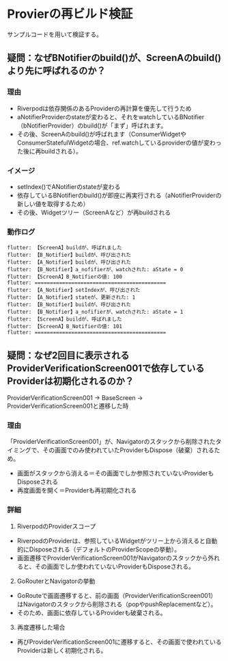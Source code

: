 # Provierの再ビルド検証
サンプルコードを用いて検証する。

## 疑問：なぜBNotifierのbuild()が、ScreenAのbuild()より先に呼ばれるのか？

### 理由
* Riverpodは依存関係のあるProviderの再計算を優先して行うため
* aNotifierProviderのstateが変わると、それをwatchしているBNotifier（bNotifierProvider）のbuild()が「まず」呼ばれます。
* その後、ScreenAのbuild()が呼ばれます（ConsumerWidgetやConsumerStatefulWidgetの場合、ref.watchしているproviderの値が変わった後に再buildされる）。

### イメージ
* setIndex()でANotifierのstateが変わる
* 依存しているBNotifierのbuild()が即座に再実行される（aNotifierProviderの新しい値を取得するため）
* その後、Widgetツリー（ScreenAなど）が再buildされる

### 動作ログ
```
flutter: 【ScreenA】buildが、呼ばれました
flutter: 【B_Notifier】buildが、呼び出された
flutter: 【A_Notifier】buildが、呼び出された
flutter: 【B_Notifier】a_nofifierが、watchされた: aState = 0
flutter: 【ScreenA】B_Notifierの値: 100
flutter: ===========================================
flutter: 【A_Notifier】setIndexが、呼び出された
flutter: 【A_Notifier】stateが、更新された: 1
flutter: 【B_Notifier】buildが、呼び出された
flutter: 【B_Notifier】a_nofifierが、watchされた: aState = 1
flutter: 【ScreenA】buildが、呼ばれました
flutter: 【ScreenA】B_Notifierの値: 101
flutter: ===========================================
```


## 疑問：なぜ2回目に表示されるProviderVerificationScreen001で依存しているProviderは初期化されるのか？
ProviderVerificationScreen001 → BaseScreen → ProviderVerificationScreen001と遷移した時

### 理由
「ProviderVerificationScreen001」が、Navigatorのスタックから削除されたタイミングで、その画面でのみ使われていたProviderもDispose（破棄）されるため。

* 画面がスタックから消える＝その画面でしか参照されていないProviderもDisposeされる
* 再度画面を開く＝Providerも再初期化される

### 詳細
1. RiverpodのProviderスコープ
  * RiverpodのProviderは、参照しているWidgetがツリー上から消えると自動的にDisposeされる（デフォルトのProviderScopeの挙動）。
  * 画面遷移でProviderVerificationScreen001がNavigatorのスタックから外れると、その画面でしか使われていないProviderもDisposeされる。

2. GoRouterとNavigatorの挙動
  * GoRouteで画面遷移すると、前の画面（ProviderVerificationScreen001）はNavigatorのスタックから削除される（popやpushReplacementなど）。
  * そのため、画面に依存しているProviderも破棄される。

3. 再度遷移した場合
  * 再びProviderVerificationScreen001に遷移すると、その画面で使われているProviderは新しく初期化される。
